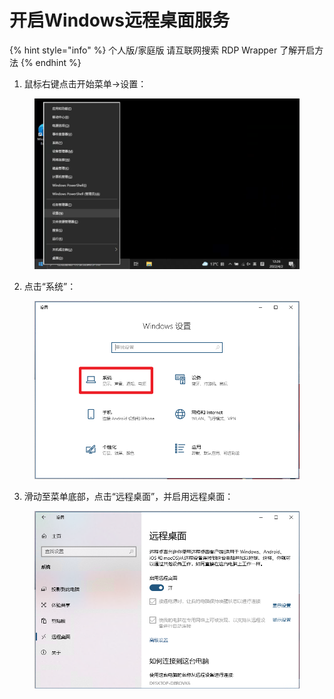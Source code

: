 # 开启Windows远程桌面服务

{% hint style="info" %}
个人版/家庭版 请互联网搜索 RDP Wrapper 了解开启方法
{% endhint %}

1. 鼠标右键点击开始菜单->设置：

<figure><img src="../../.gitbook/assets/image (2).png" alt=""><figcaption></figcaption></figure>

2. 点击“系统”：

<figure><img src="../../.gitbook/assets/image (3).png" alt=""><figcaption></figcaption></figure>

3. 滑动至菜单底部，点击“远程桌面”，并启用远程桌面：

<figure><img src="../../.gitbook/assets/image (4).png" alt=""><figcaption></figcaption></figure>
